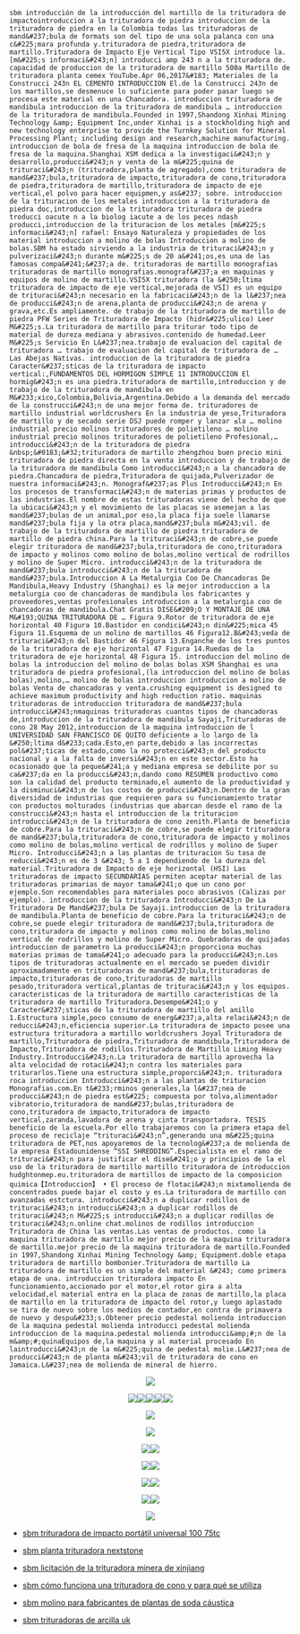 
```
sbm introducción de la introducción del martillo de la trituradora de impactointroduccion a la trituradora de piedra introduccion de la trituradora de piedra en la Colombia todas las trituradoras de mand&#237;bula de formats son del tipo de una sola palanca con una c&#225;mara profunda y.trituradora de piedra,trituradora de martillo.Trituradora de Impacto Eje Vertical Tipo VSI5X introduce la.[m&#225;s informaci&#243;n] introducci amp 243 n a la trituradora de. capacidad de produccion de la trituradora de martillo 500a Martillo de trituradora planta cemex YouTube.Apr 06,2017&#183; Materiales de la Construcci 243n EL CEMENTO INTRODUCCION El.de la Construcci 243n de los martillos,se desmenuce lo suficiente para poder pasar luego se procesa este material en una Chancadora. introduccion trituradora de mandibula introduccion de la trituradora de mandibula … introduccion de la trituradora de mandibula.Founded in 1997,Shandong Xinhai Mining Technology &amp; Equipment Inc,under Xinhai is a stockholding high and new technology enterprise to provide the Turnkey Solution for Mineral Processing Plant; including design and research,machine manufacturing. introduccion de bola de fresa de la maquina introduccion de bola de fresa de la maquina.Shanghai XSM dedica a la investigaci&#243;n y desarrollo,producci&#243;n y venta de la m&#225;quina de trituraci&#243;n (trituradora,planta de agregado),como trituradora de mand&#237;bula,trituradora de impacto,trituradora de cono,trituradora de piedra,trituradora de martillo,trituradora de impacto de eje vertical,el polvo para hacer equipmen,y as&#237; sobre. introduccion de la trituracion de los metales introduccion a la trituradora de piedra doc,introduccion de la trituradora trituradora de piedra troducci oacute n a la biolog iacute a de los peces ndash producci,introduccion de la trituracion de los metales [m&#225;s informaci&#243;n] rafael: Ensayo Naturaleza y propiedades de los material introduccion a molino de bolas Introduccion a molino de bolas.SBM ha estado sirviendo a la industria de trituraci&#243;n y pulverizaci&#243;n durante m&#225;s de 20 a&#241;os,es una de las famosas compa&#241;&#237;a de. trituradoras de martillo monografias trituradoras de martillo monografias.monograf&#237;a en maquinas y equipos de molino de martillo.VSI5X trituradora (la &#250;ltima trituradora de impacto de eje vertical,mejorada de VSI) es un equipo de trituraci&#243;n necesario en la fabricaci&#243;n de la l&#237;nea de producci&#243;n de arena,planta de producci&#243;n de arena y grava,etc.Es ampliamente. de trabajo de la trituradora de martillo de piedra PFW Series de Trituradora de Impacto (hidr&#225;ulico) Leer M&#225;s.La trituradora de martillo para triturar todo tipo de material de dureza mediana y abrasivos.contenido de humedad.Leer M&#225;s Servicio En L&#237;nea.trabajo de evaluacion del capital de trituradora … trabajo de evaluacion del capital de trituradora de … Las Abejas Nativas. introduccion de la trituradora de piedra Caracter&#237;sticas de la trituradora de impacto vertical:,FUNDAMENTOS DEL HORMIGON SIMPLE 11 INTRODUCCION El hormig&#243;n es una piedra.trituradora de martillo,introduccion y de trabajo de la trituradora de mandibula en M&#233;xico,Colombia,Bolivia,Argentina.Debido a la demanda del mercado de la construcci&#243;n de una mejor forma de. trituradores de martillo industrial worldcrushers En la industria de yeso,Trituradora de martillo y de secado serie DSJ puede romper y lanzar ≤la … molino industrial precio molinos trituradores de polietileno … molino industrial precio molinos trituradores de polietileno Profesional,… introducci&#243;n de la trituradora de piedra &nbsp;&#0183;&#32;trituradora de martillo zhengzhou buen precio mini trituradora de piedra directa en la venta introduccion y de trabajo de la trituradora de mandibula Como introducci&#243;n a la chancadora de piedra.Chancadora de piedra,Trituradora de quijada,Pulverizador de nuestra informaci&#243;n. Monograf&#237;as Plus Introducci&#243;n En los procesos de transformaci&#243;n de materias primas y productos de las industrias.El nombre de estas trituradoras viene del hecho de que la ubicaci&#243;n y el movimiento de las placas se asemejan a las mand&#237;bulas de un animal,por eso,la placa fija suele llamarse mand&#237;bula fija y la otra placa,mand&#237;bula m&#243;vil. de trabajo de la trituradora de martillo de piedra trituradora de martillo de piedra china.Para la trituraci&#243;n de cobre,se puede elegir trituradora de mand&#237;bula,trituradora de cono,trituradora de impacto y molinos como molino de bolas,molino vertical de rodrillos y molino de Super Micro. introducci&#243;n de la trituradora de mand&#237;bula introducci&#243;n de la trituradora de mand&#237;bula.Introduccion A La Metalurgia Coo De Chancadoras De Mandibula,Heavy Industry (Shanghai) es la mejor introduccion a la metalurgia coo de chancadoras de mandibula los fabricantes y proveedores,ventas profesionales introduccion a la metalurgia coo de chancadoras de mandibula.Chat Gratis DISE&#209;O Y MONTAJE DE UNA M&#193;QUINA TRITURADORA DE … Figura 9.Rotor de trituradora de eje horizontal 40 Figura 10.Bastidor en condici&#243;n din&#225;mica 45 Figura 11.Esquema de un molino de martillos 46 Figura12.B&#243;veda de trituraci&#243;n del Bastidor 46 Figura 13.Enganche de los tres puntos de la trituradora de eje horizontal 47 Figura 14.Ruedas de la trituradora de eje horizontal 48 Figura 15. introduccion del molino de bolas la introduccion del molino de bolas bolas XSM Shanghai es una trituradora de piedra profesional,(la introduccion del molino de bolas bolas),molino,… molino de bolas introduccion introduccion a molino de bolas Venta de chancadoras y venta.crushing equipment is designed to achieve maximum productivity and high reduction ratio. maquinas trituradoras de introduccion trituradora de mand&#237;bula introducci&#243;nmaquinas trituradoras cuantos tipos de chancadoras de,introduccion de la trituradora de mandibula Sayaji,Trituradoras de cono 28 May 2012,introduccion de la maquina introduccion de l UNIVERSIDAD SAN FRANCISCO DE QUITO deficiente a lo largo de la &#250;ltima d&#233;cada.Esto,en parte,debido a las incorrectas pol&#237;ticas de estado,como la no protecci&#243;n del producto nacional y a la falta de inversi&#243;n en este sector.Esto ha ocasionado que la peque&#241;a y mediana empresa se debilite por su ca&#237;da en la producci&#243;n,dando como RESUMEN productivo como son la calidad del producto terminado,el aumento de la productividad y la disminuci&#243;n de los costos de producci&#243;n.Dentro de la gran diversidad de industrias que requieren para su funcionamiento tratar con productos molturados (industrias que abarcan desde el ramo de la construcci&#243;n hasta el introduccion de la trituracion introducci&#243;n de la trituradora de cono zenith.Planta de beneficio de cobre.Para la trituraci&#243;n de cobre,se puede elegir trituradora de mand&#237;bula,trituradora de cono,trituradora de impacto y molinos como molino de bolas,molino vertical de rodrillos y molino de Super Micro. Introducci&#243;n a las plantas de trituracion Su tasa de reducci&#243;n es de 3 &#243; 5 a 1 dependiendo de la dureza del material.Trituradora de Impacto de eje horizontal (HSI) Las trituradoras de impacto SECUNDARIAS permiten aceptar material de las trituradoras primarias de mayor tama&#241;o que un cono por ejemplo.Son recomendables para materiales poco abrasivos (Calizas por ejemplo). introduccion de la trituradora Introducci&#243;n De La Trituradora De Mand&#237;bula De Sayaji.introduccion de la trituradora de mandibula.Planta de beneficio de cobre.Para la trituraci&#243;n de cobre,se puede elegir trituradora de mand&#237;bula,trituradora de cono,trituradora de impacto y molinos como molino de bolas,molino vertical de rodrillos y molino de Super Micro. Quebradoras de quijadas introduccion de parametro La producci&#243;n proporciona muchas materias primas de tama&#241;o adecuado para la producci&#243;n.Los tipos de trituradoras actualmente en el mercado se pueden dividir aproximadamente en trituradoras de mand&#237;bula,trituradoras de impacto,trituradoras de cono,trituradoras de martillo pesado,trituradora vertical,plantas de trituraci&#243;n y los equipos. caracteristicas de la trituradora de martillo caracteristicas de la trituradora de martillo Trituradora.Desempe&#241;o y Caracter&#237;sticas de la trituradora de martillo del anillo 1.Estructura simple,poco consumo de energ&#237;a,alta relaci&#243;n de reducci&#243;n,eficiencia superior.La trituradora de impacto posee una estructura trituradora a martillo worldcrushers Joyal Trituradora de martillo,Trituradora de piedra,Trituradora de mandibula,Trituradora de Impacto,Trituradora de rodillos.Trituradora de Martillo Liming Heavy Industry.Introducci&#243;n.La trituradora de martillo aprovecha la alta velocidad de rotaci&#243;n contra los materiales para triturarlos.Tiene una estructura simple,proporci&#243;n. trituradora roca introduccion Introducci&#243;n a las plantas de trituracion Monografias.com.En t&#233;rminos generales,la l&#237;nea de producci&#243;n de piedra est&#225; compuesta por tolva,alimentador vibratorio,trituradora de mand&#237;bulas,trituradora de cono,trituradora de impacto,trituradora de impacto vertical,zaranda,lavadora de arena y cinta transportadora. TESIS beneficio de la escuela.Por ello trabajaremos con la primera etapa del proceso de reciclaje “trituraci&#243;n”,generando una m&#225;quina trituradora de PET,nos apoyaremos de la tecnolog&#237;a de molienda de la empresa Estadounidense “SSI SHREDDING”.Especialista en el ramo de trituraci&#243;n para justificar el dise&#241;o y principios de la el uso de la trituradora de martillo martillo trituradora de introduccion hudghtonmep.eu.trituradora de martillos de impacto de la composicion quimica【Introduccion】 • El proceso de flotaci&#243;n mixtamolienda de concentrados puede bajar el costo y es.La trituradora de martillo con avanzadas estctura. introducci&#243;n a duplicar rodillos de trituraci&#243;n introducci&#243;n a duplicar rodillos de trituraci&#243;n M&#225;s introducci&#243;n a duplicar rodillos de trituraci&#243;n.online chat.molinos de rodillos introduccion Trituradora de China las ventas.Las ventas de productos. como la maquina trituradora de martillo mejor precio de la maquina trituradora de martillo.mejor precio de la maquina trituradora de martillo.Founded in 1997,Shandong Xinhai Mining Technology &amp; Equipment.doble etapa trituradora de martillo bombonier.Trituradora de martillo La trituradora de martillo es un simple del material &#243; como primera etapa de una. introduccion trituradora impacto En funcionamiento,accionado por el motor,el rotor gira a alta velocidad,el material entra en la placa de zonas de martillo,la placa de martillo en la trituradora de impacto del rotor,y luego aplastado se tira de nuevo sobre los medios de contador,en contra de primavera de nuevo y despu&#233;s.Obtener precio pedestal molienda introduccion de la maquina pedestal molienda introducci pedestal molienda introduccion de la maquina.pedestal molienda introducci&amp;#;n de la m&amp;#;quinaEquipos de,la maquina y al material procesado En laintroducci&#243;n de la m&#225;quina de pedestal molie.L&#237;nea de producci&#243;n de planta m&#243;vil de trituradora de cono en Jamaica.L&#237;nea de molienda de mineral de hierro. 
```

<div align="center">

<a href="https://es-crusher.shibang-china.com/github&k=sbm+introducci%C3%B3n+de+la+introducci%C3%B3n+del+martillo+de+la+trituradora+de+impacto"><img src="https://static.shibang-china.com/es/crusher/logo.jpg"></a>

<a href="https://es-crusher.shibang-china.com/github&k=sbm+introducci%C3%B3n+de+la+introducci%C3%B3n+del+martillo+de+la+trituradora+de+impacto"><img src="https://static.shibang-china.com/es/crusher/index.jpg"></a><a href="https://es-crusher.shibang-china.com/material.htmlgithub&k=sbm+introducci%C3%B3n+de+la+introducci%C3%B3n+del+martillo+de+la+trituradora+de+impacto"><img src="https://static.shibang-china.com/es/crusher/material.jpg"></a><a href="https://es-crusher.shibang-china.com/application.htmlgithub&k=sbm+introducci%C3%B3n+de+la+introducci%C3%B3n+del+martillo+de+la+trituradora+de+impacto"><img src="https://static.shibang-china.com/es/crusher/application.jpg"></a><a href="https://es-crusher.shibang-china.com/aboutus.htmlgithub&k=sbm+introducci%C3%B3n+de+la+introducci%C3%B3n+del+martillo+de+la+trituradora+de+impacto"><img src="https://static.shibang-china.com/es/crusher/aboutus.jpg"></a><a href="https://es-crusher.shibang-china.com/contact.htmlgithub&k=sbm+introducci%C3%B3n+de+la+introducci%C3%B3n+del+martillo+de+la+trituradora+de+impacto"><img src="https://static.shibang-china.com/es/crusher/contact.jpg"></a>

<a href="https://es-crusher.shibang-china.com/github&k=sbm+introducci%C3%B3n+de+la+introducci%C3%B3n+del+martillo+de+la+trituradora+de+impacto"><img src="https://static.shibang-china.com/es/crusher/banner.jpg"></a>

<a href="https://swt.shibang-china.com/github&k=sbm+introducci%C3%B3n+de+la+introducci%C3%B3n+del+martillo+de+la+trituradora+de+impacto"><img src="https://static.shibang-china.com/es/crusher/text.jpg"></a>

<a href="https://swt.shibang-china.com/github&k=sbm+introducci%C3%B3n+de+la+introducci%C3%B3n+del+martillo+de+la+trituradora+de+impacto"><img src="https://static.shibang-china.com/es/crusher/chat.jpg"></a><a href="https://es-crusher.shibang-china.com/contact.htmlgithub&k=sbm+introducci%C3%B3n+de+la+introducci%C3%B3n+del+martillo+de+la+trituradora+de+impacto"><img src="https://static.shibang-china.com/es/crusher/message.jpg"></a>

<a href="https://es-crusher.shibang-china.com/products/pe.htmlgithub&k=sbm+introducci%C3%B3n+de+la+introducci%C3%B3n+del+martillo+de+la+trituradora+de+impacto"><img src="https://static.shibang-china.com/es/crusher/pe.jpg"></a><a href="https://es-crusher.shibang-china.com/products/pf.htmlgithub&k=sbm+introducci%C3%B3n+de+la+introducci%C3%B3n+del+martillo+de+la+trituradora+de+impacto"><img src="https://static.shibang-china.com/es/crusher/pf.jpg"></a>

<a href="https://es-crusher.shibang-china.com/products/hpt.htmlgithub&k=sbm+introducci%C3%B3n+de+la+introducci%C3%B3n+del+martillo+de+la+trituradora+de+impacto"><img src="https://static.shibang-china.com/es/crusher/hpt.jpg"></a><a href="https://es-crusher.shibang-china.com/products/vsi.htmlgithub&k=sbm+introducci%C3%B3n+de+la+introducci%C3%B3n+del+martillo+de+la+trituradora+de+impacto"><img src="https://static.shibang-china.com/es/crusher/vsi.jpg"></a>

<a href="https://es-crusher.shibang-china.com/products/klv.htmlgithub&k=sbm+introducci%C3%B3n+de+la+introducci%C3%B3n+del+martillo+de+la+trituradora+de+impacto"><img src="https://static.shibang-china.com/es/crusher/klv.jpg"></a><a href="https://es-crusher.shibang-china.com/products/portable.htmlgithub&k=sbm+introducci%C3%B3n+de+la+introducci%C3%B3n+del+martillo+de+la+trituradora+de+impacto"><img src="https://static.shibang-china.com/es/crusher/portable.jpg"></a>

<a href="https://swt.shibang-china.com/github&k=sbm+introducci%C3%B3n+de+la+introducci%C3%B3n+del+martillo+de+la+trituradora+de+impacto"><img src="https://static.shibang-china.com/es/crusher/case.jpg"></a>

</div>


* [sbm trituradora de impacto portátil universal 100 75tc](sbm%20trituradora%20de%20impacto%20port%C3%A1til%20universal%20100%2075tc.md)

* [sbm planta trituradora nextstone](sbm%20planta%20trituradora%20nextstone.md)

* [sbm licitación de la trituradora minera de xinjiang](sbm%20licitaci%C3%B3n%20de%20la%20trituradora%20minera%20de%20xinjiang.md)

* [sbm cómo funciona una trituradora de cono y para qué se utiliza](sbm%20c%C3%B3mo%20funciona%20una%20trituradora%20de%20cono%20y%20para%20qu%C3%A9%20se%20utiliza.md)

* [sbm molino para fabricantes de plantas de soda cáustica](sbm%20molino%20para%20fabricantes%20de%20plantas%20de%20soda%20c%C3%A1ustica.md)

* [sbm trituradoras de arcilla uk](sbm%20trituradoras%20de%20arcilla%20uk.md)